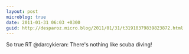 ```yaml
---
layout: post
microblog: true
date: 2011-01-31 06:03 +0300
guid: http://desparoz.micro.blog/2011/01/31/t31910379839823872.html
---
```

So true RT @darcykieran: There's nothing like scuba diving!
